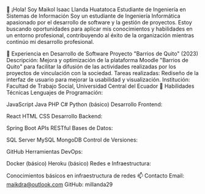 👋 ¡Hola! Soy Maikol Isaac Llanda Huatatoca
Estudiante de Ingeniería en Sistemas de Información
Soy un estudiante de Ingeniería Informática apasionado por el desarrollo de software y la gestión de proyectos. Estoy buscando oportunidades para aplicar mis conocimientos y habilidades en un entorno profesional, contribuyendo al éxito de la organización mientras continúo mi desarrollo profesional.

💼 Experiencia en Desarrollo de Software
Proyecto "Barrios de Quito" (2023)
Descripción: Mejora y optimización de la plataforma Moodle "Barrios de Quito" para facilitar la difusión de las actividades realizadas por los proyectos de vinculación con la sociedad.
Tareas realizadas: Rediseño de la interfaz de usuario para mejorar la usabilidad y visualización.
Institución: Facultad de Trabajo Social, Universidad Central del Ecuador
🔧 Habilidades Técnicas
Lenguajes de Programación:

JavaScript
Java
PHP
C#
Python (básico)
Desarrollo Frontend:

React
HTML
CSS
Desarrollo Backend:

Spring Boot
APIs RESTful
Bases de Datos:

SQL Server
MySQL
MongoDB
Control de Versiones:

GitHub
Herramientas DevOps:

Docker (básico)
Heroku (básico)
Redes e Infraestructura:

Conocimientos básicos en infraestructura de redes
📫 Contacto
Email: maikdra@outlook.com
GitHub: millanda29
